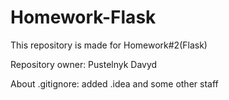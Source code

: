 # Homework-Flask

This repository is made for Homework#2(Flask)


Repository owner: Pustelnyk Davyd


About .gitignore:
added .idea and some other staff 
